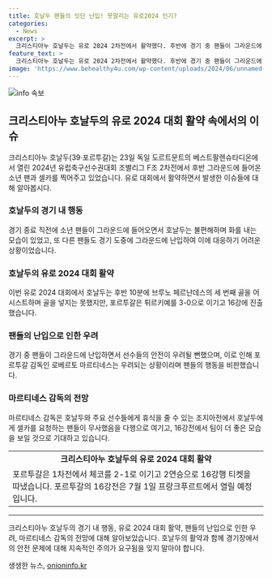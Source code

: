 ```yaml
---
title: 호날두 팬들의 잇단 난입! 못말리는 유로2024 인기?
categories:
  - News
excerpt: >
  크리스티아누 호날두는 유로 2024 2차전에서 활약했다. 후반에 경기 중 팬들이 그라운드에 들어오자 화를 낸 것으로 보였으나 일부는 셀카를 찍어줬다. 호날두는 아쉽게도 골은 없었지만, 세 번째 도움을 기록하며 팀은 30으로 이겼다. 경기 종료 후에도 관중들이 선수들을 방해하려 하자 감독은 이를 우려했다. 포르투갈은 16강행을 확정지었다. 호날두의 도움으로 포르투갈은 F조에서 2연승을 거두며 16강에 진출했다.
feature_text: >
  크리스티아누 호날두는 유로 2024 2차전에서 활약했다. 후반에 경기 중 팬들이 그라운드에 들어오자 화를 낸 것으로 보였으나 일부는 셀카를 찍어줬다. 호날두는 아쉽게도 골은 없었지만, 세 번째 도움을 기록하며 팀은 30으로 이겼다. 경기 종료 후에도 관중들이 선수들을 방해하려 하자 감독은 이를 우려했다. 포르투갈은 16강행을 확정지었다. 호날두의 도움으로 포르투갈은 F조에서 2연승을 거두며 16강에 진출했다.
image: 'https://www.behealthy4u.com/wp-content/uploads/2024/06/unnamed-file.png'
---
```


<p><img src="https://www.behealthy4u.com/wp-content/uploads/2024/06/unnamed-file.png" alt="info 속보" /></p>

<h2 data-ke-size="size26">크리스티아누 호날두의 유로 2024 대회 활약 속에서의 이슈</h2>

<p data-ke-size="size16">크리스티아누 호날두(39·포르투갈)는 23일 독일 도르트문트의 베스트팔렌슈타디온에서 열린 2024년 유럽축구선수권대회 조별리그 F조 2차전에서 후반 그라운드에 들어온 소년 팬과 셀카를 찍어주고 있었습니다. 유로 대회에서 활약하면서 발생한 이슈들에 대해 알아봅시다.</p>

<h3>호날두의 경기 내 행동</h3>

<p data-ke-size="size16">경기 종료 직전에 소년 팬들이 그라운드에 들어오면서 호날두는 불편해하며 화를 내는 모습이 있었고, 또 다른 팬들도 경기 도중에 그라운드에 난입하여 이에 대응하기 어려운 상황이었습니다.</p>

<h3>호날두의 유로 2024 대회 활약</h3>

<p data-ke-size="size16">이번 유로 2024 대회에서 호날두는 후반 10분에 브루노 페르난데스의 세 번째 골을 어시스트하며 골을 넣지는 못했지만, 포르투갈은 튀르키예를 3-0으로 이기고 16강에 진출했습니다.</p>

<h3>팬들의 난입으로 인한 우려</h3>

<p data-ke-size="size16">경기 중 팬들이 그라운드에 난입하면서 선수들의 안전이 우려될 뻔했으며, 이로 인해 포르투갈 감독인 로베르토 마르티네스는 우려되는 상황이라며 팬들의 행동을 비판했습니다.</p>

<h3>마르티네스 감독의 전망</h3>

<p data-ke-size="size16">마르티네스 감독은 호날두와 주요 선수들에게 휴식을 줄 수 있는 조지아전에서 호날두에게 셀카를 요청하는 팬들이 무사했음을 다행으로 여기고, 16강전에서 팀이 더 좋은 모습을 보일 것으로 기대하고 있습니다.</p>

<table>
    <tr>
        <td style="text-align: center; height: 17px;"><b>크리스티아누 호날두의 유로 2024 대회 활약</b></td>
    </tr>
    <tr>
        <td>포르투갈은 1차전에서 체코를 2-1로 이기고 2연승으로 16강행 티켓을 따냈습니다. 포르투갈의 16강전은 7월 1일 프랑크푸르트에서 열릴 예정입니다.</td>
    </tr>
</table>

<hr>

<p data-ke-size="size16">크리스티아누 호날두의 경기 내 행동, 유로 2024 대회 활약, 팬들의 난입으로 인한 우려, 마르티네스 감독의 전망에 대해 알아보았습니다. 호날두의 활약과 함께 경기장에서의 안전 문제에 대해 지속적인 주의가 요구됨을 잊지 말아야 합니다. </p>
생생한 뉴스, <a href="https://onioninfo.kr" rel="dofollow">onioninfo.kr</a>


